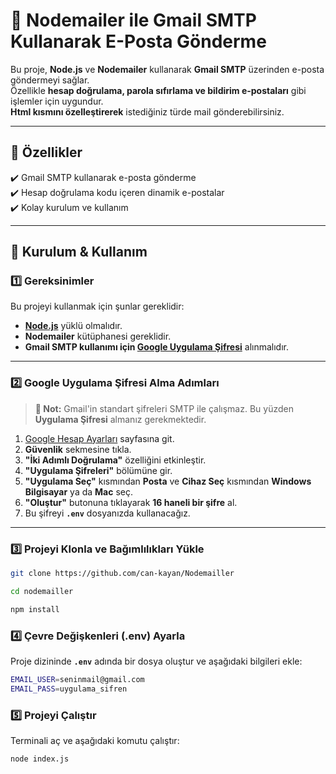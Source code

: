 # 📧 Nodemailer ile Gmail SMTP Kullanarak E-Posta Gönderme

Bu proje, **Node.js** ve **Nodemailer** kullanarak **Gmail SMTP** üzerinden e-posta göndermeyi sağlar.  
Özellikle **hesap doğrulama, parola sıfırlama ve bildirim e-postaları** gibi işlemler için uygundur.  
**Html kısmını özelleştirerek** istediğiniz türde mail gönderebilirsiniz.


---

## 📌 Özellikler

✔️ Gmail SMTP kullanarak e-posta gönderme  
✔️ Hesap doğrulama kodu içeren dinamik e-postalar  
✔️ Kolay kurulum ve kullanım  

---

## 🚀 Kurulum & Kullanım

### 1️⃣ Gereksinimler

Bu projeyi kullanmak için şunlar gereklidir:  

- **[Node.js](https://nodejs.org/)** yüklü olmalıdır.  
- **Nodemailer** kütüphanesi gereklidir.  
- **Gmail SMTP kullanımı için [Google Uygulama Şifresi](https://myaccount.google.com/apppasswords)** alınmalıdır.  

---

### 2️⃣ Google Uygulama Şifresi Alma Adımları

> **📌 Not:** Gmail'in standart şifreleri SMTP ile çalışmaz. Bu yüzden **Uygulama Şifresi** almanız gerekmektedir.  

1. [Google Hesap Ayarları](https://myaccount.google.com/) sayfasına git.  
2. **Güvenlik** sekmesine tıkla.  
3. **"İki Adımlı Doğrulama"** özelliğini etkinleştir.  
4. **"Uygulama Şifreleri"** bölümüne gir.  
5. **"Uygulama Seç"** kısmından **Posta** ve **Cihaz Seç** kısmından **Windows Bilgisayar** ya da **Mac** seç.  
6. **"Oluştur"** butonuna tıklayarak **16 haneli bir şifre** al.  
7. Bu şifreyi **`.env`** dosyanızda kullanacağız.  

---

### 3️⃣ Projeyi Klonla ve Bağımlılıkları Yükle

```sh
git clone https://github.com/can-kayan/Nodemailler
```
```sh
cd nodemailler
```
```sh
npm install
```

### 4️⃣ Çevre Değişkenleri (.env) Ayarla  

Proje dizininde **`.env`** adında bir dosya oluştur ve aşağıdaki bilgileri ekle:  

```sh
EMAIL_USER=seninmail@gmail.com
EMAIL_PASS=uygulama_sifren
```
### 5️⃣ Projeyi Çalıştır  

Terminali aç ve aşağıdaki komutu çalıştır:  

```sh
node index.js
```
